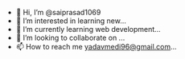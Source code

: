 - 👋 Hi, I’m @saiprasad1069
- 👀 I’m interested in learning new...
- 🌱 I’m currently learning web development...
- 💞️ I’m looking to collaborate on ...
- 📫 How to reach me yadavmedi96@gmail.com...

<!---
saiprasad1069/saiprasad1069 is a ✨ special ✨ repository because its `README.md` (this file) appears on your GitHub profile.
You can click the Preview link to take a look at your changes.
--->
